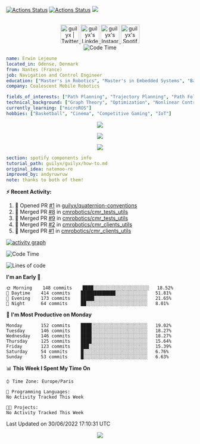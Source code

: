 [![Actions Status](https://github.com/guilyx/guilyx/workflows/wakatime-stats/badge.svg)](https://github.com/guilyx/guilyx/actions)
[![Actions Status](https://github.com/guilyx/guilyx/workflows/update-gh-activity/badge.svg)](https://github.com/guilyx/guilyx/actions)
![](https://visitor-badge.glitch.me/badge?page_id=guilyx.guilyx)

<p align="center">
<br/>
<a href="https://twitter.com/nthofhisname">
  <img alt="guilyx | Twitter" width="50px" src="https://user-images.githubusercontent.com/43545812/144034996-602b144a-16e1-41cc-99e7-c6040b20dcaf.png"/>
</a>
<a href="https://www.linkedin.com/in/erwinlejeune-lkn">
  <img alt="guilyx's LinkdeIN" width="50px" src="https://user-images.githubusercontent.com/43545812/144035037-0f415fc7-9f96-4517-a370-ccc6e78a714b.png" />
</a>
<a href="https://www.instagram.com/nthofhisname">
  <img alt="guilyx's Instagram" width="50px" src="https://user-images.githubusercontent.com/43545812/144035088-0dfb165f-8fe0-4d13-896c-876c29d2b128.png" />
</a>
<a href="https://open.spotify.com/user/11147618695?si=zZFn6uAGRLyoU02lsG50GA">
  <img alt="guilyx's Spotify" width="50px" src="https://user-images.githubusercontent.com/43545812/144035120-1ad5169b-91c7-4078-bef9-6a82c733f373.png" />
</a>
<br>
<img alt="Code Time" src="https://img.shields.io/endpoint?style=flat&url=https://codetime-api.datreks.com/badge/1615?logoColor=white%26project=%26recentMS=0%26showProject=false" />
</p>

```yaml
name: Erwin Lejeune
located_in: Odense, Denmark
from: Nantes (France)
job: Navigation and Control Engineer
education: ["Master's in Robotics", "Master's in Embedded Systems", "Bachelor's in Electronics"]
company: Coalescent Mobile Robotics

fields_of_interests: ["Path Planning", "Trajectory Planning", "Path Following", "Behaviour Planning", "Localization", "Sensor Fusion", "Embedded Systems"]
technical_background: ["Graph Theory", "Optimization", "Nonlinear Control", "Real-Time Systems", "Automated Planning"]
currently_learning: ["microROS"]
hobbies: ["Basketball", "Cinema", "Competitive Gaming", "IoT"]
```

<p align="center">
  <img alig src="https://github-profile-trophy.vercel.app/?username=guilyx&column=6&rank=SSS,SS,S,AAA,AA,A,B,C" />
</p>

<p align="center">
  <a href="https://spotify-github-profile.vercel.app/api/view?uid=11147618695&redirect=true">
    <img src="https://spotify-github-profile.vercel.app/api/view?uid=11147618695&cover_image=true&theme=default&bar_color=e3e3e3&bar_color_cover=true">
  </a>
</p>

<p align="center">
  <img src="https://guilyx.vercel.app/api/top-played">
</p>
 
```yaml
section: spotify components info
tutorial_path: guilyx/guilyx/how-to.md
original_idea: natemoo-re
improved_by: andyruwruw
note: thanks to both of them!
```


**:zap: Recent Activity:**

<!--START_SECTION:activity-->
1. 💪 Opened PR [#1](https://github.com/guilyx/quaternion-conventions/pull/1) in [guilyx/quaternion-conventions](https://github.com/guilyx/quaternion-conventions)
2. 🎉 Merged PR [#8](https://github.com/cmrobotics/cmr_tests_utils/pull/8) in [cmrobotics/cmr_tests_utils](https://github.com/cmrobotics/cmr_tests_utils)
3. 🎉 Merged PR [#9](https://github.com/cmrobotics/cmr_tests_utils/pull/9) in [cmrobotics/cmr_tests_utils](https://github.com/cmrobotics/cmr_tests_utils)
4. 🎉 Merged PR [#2](https://github.com/cmrobotics/cmr_clients_utils/pull/2) in [cmrobotics/cmr_clients_utils](https://github.com/cmrobotics/cmr_clients_utils)
5. 🎉 Merged PR [#1](https://github.com/cmrobotics/cmr_clients_utils/pull/1) in [cmrobotics/cmr_clients_utils](https://github.com/cmrobotics/cmr_clients_utils)
<!--END_SECTION:activity-->

[![activity graph](https://activity-graph.herokuapp.com/graph?username=guilyx&custom_title=Erwin's%20activity%20graph&theme=github-light&hide_border=true)](https://github.com/ashutosh00710/github-readme-activity-graph)

<!--START_SECTION:waka-->
![Code Time](http://img.shields.io/badge/Code%20Time-0%20secs-blue)

![Lines of code](https://img.shields.io/badge/From%20Hello%20World%20I%27ve%20Written-293%20Thousand%20lines%20of%20code-blue)

**I'm an Early 🐤** 

```text
🌞 Morning    148 commits    ████░░░░░░░░░░░░░░░░░░░░░   18.52% 
🌆 Daytime    414 commits    █████████████░░░░░░░░░░░░   51.81% 
🌃 Evening    173 commits    █████░░░░░░░░░░░░░░░░░░░░   21.65% 
🌙 Night      64 commits     ██░░░░░░░░░░░░░░░░░░░░░░░   8.01%

```
📅 **I'm Most Productive on Monday** 

```text
Monday       152 commits    ████░░░░░░░░░░░░░░░░░░░░░   19.02% 
Tuesday      146 commits    ████░░░░░░░░░░░░░░░░░░░░░   18.27% 
Wednesday    146 commits    ████░░░░░░░░░░░░░░░░░░░░░   18.27% 
Thursday     125 commits    ████░░░░░░░░░░░░░░░░░░░░░   15.64% 
Friday       123 commits    ███░░░░░░░░░░░░░░░░░░░░░░   15.39% 
Saturday     54 commits     █░░░░░░░░░░░░░░░░░░░░░░░░   6.76% 
Sunday       53 commits     █░░░░░░░░░░░░░░░░░░░░░░░░   6.63%

```


📊 **This Week I Spent My Time On** 

```text
⌚︎ Time Zone: Europe/Paris

💬 Programming Languages: 
No Activity Tracked This Week

🐱‍💻 Projects: 
No Activity Tracked This Week

```


 Last Updated on 30/06/2022 17:10:31 UTC
<!--END_SECTION:waka-->

<p align="center">
  <img src="https://capsule-render.vercel.app/api?type=waving&color=gradient&height=60&section=footer"/>
</p>

